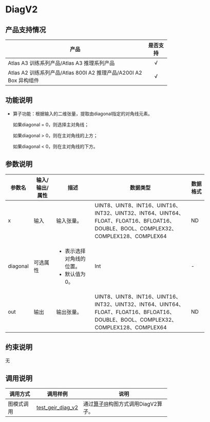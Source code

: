 # DiagV2

##  产品支持情况

| 产品 | 是否支持 |
| ---- | :----:|
|Atlas A3 训练系列产品/Atlas A3 推理系列产品|√|
|Atlas A2 训练系列产品/Atlas 800I A2 推理产品/A200I A2 Box 异构组件|√|

## 功能说明

- 算子功能：根据输入的二维张量，提取由diagonal指定的对角线元素。
  
  如果diagonal = 0，则选择主对角线；
  
  如果diagonal > 0，则在主对角线的上方；
  
  如果diagonal < 0，则在主对角线的下方。

## 参数说明

<table class="tg" style="undefined;table-layout: fixed; width: 1576px"><colgroup>
  <col style="width: 50px">
  <col style="width: 70px">
  <col style="width: 120px">
  <col style="width: 300px">
  <col style="width: 50px">
  </colgroup>
  <thead>
    <tr>
      <th>参数名</th>
      <th>输入/输出/属性</th>
      <th>描述</th>
      <th>数据类型</th>
      <th>数据格式</th>
    </tr></thead>
  <tbody>
    <tr>
      <td>x</td>
      <td>输入</td>
      <td>输入张量。</td>
      <td>UINT8、UINT8、INT16、UINT16、INT32、UINT32、INT64、UINT64、FLOAT、FLOAT16、BFLOAT16、DOUBLE、BOOL、COMPLEX32、COMPLEX128、COMPLEX64</td>
      <td>ND</td>
    </tr>
    <tr>
      <td>diagonal</td>
      <td>可选属性</td>
      <td><ul><li>表示选择对角线的位置。</li><li>默认值为0。</li></td>
      <td>Int</td>
      <td>-</td>
    </tr>
    <tr>
      <td>out</td>
      <td>输出</td>
      <td>输出张量。</td>
      <td>UINT8、UINT8、INT16、UINT16、INT32、UINT32、INT64、UINT64、FLOAT、FLOAT16、BFLOAT16、DOUBLE、BOOL、COMPLEX32、COMPLEX128、COMPLEX64</td>
      <td>ND</td>
    </tr>
  </tbody></table>

## 约束说明

无

## 调用说明

| 调用方式 | 调用样例                                                                   | 说明                                                           |
|--------------|------------------------------------------------------------------------|--------------------------------------------------------------|
| 图模式调用 | [test_geir_diag_v2](./examples/test_geir_diag_v2.cpp)   | 通过[算子IR](./op_graph/diag_v2_proto.h)构图方式调用DiagV2算子。 |
